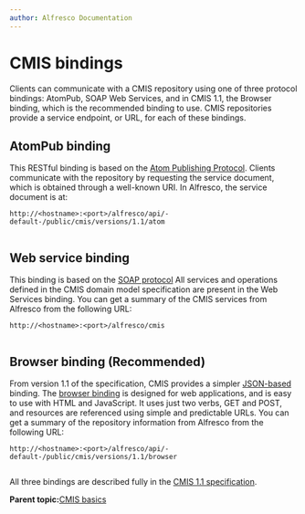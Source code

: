 ```yaml
---
author: Alfresco Documentation
---
```


# CMIS bindings

Clients can communicate with a CMIS repository using one of three protocol bindings: AtomPub, SOAP Web Services, and in CMIS 1.1, the Browser binding, which is the recommended binding to use. CMIS repositories provide a service endpoint, or URL, for each of these bindings.

## AtomPub binding

This RESTful binding is based on the [Atom Publishing Protocol](https://tools.ietf.org/html/rfc5023). Clients communicate with the repository by requesting the service document, which is obtained through a well-known URI. In Alfresco, the service document is at:

```
http://<hostname>:<port>/alfresco/api/-default-/public/cmis/versions/1.1/atom
      
```

## Web service binding

This binding is based on the [SOAP protocol](http://www.w3.org/TR/soap/) All services and operations defined in the CMIS domain model specification are present in the Web Services binding. You can get a summary of the CMIS services from Alfresco from the following URL:

```
http://<hostname>:<port>/alfresco/cmis
      
```

## Browser binding \(Recommended\)

From version 1.1 of the specification, CMIS provides a simpler [JSON-based](http://tools.ietf.org/html/rfc4627) binding. The [browser binding](cmis-1.1-browser-binding.md) is designed for web applications, and is easy to use with HTML and JavaScript. It uses just two verbs, GET and POST, and resources are referenced using simple and predictable URLs. You can get a summary of the repository information from Alfresco from the following URL:

```
http://<hostname>:<port>/alfresco/api/-default-/public/cmis/versions/1.1/browser
      
```

All three bindings are described fully in the [CMIS 1.1 specification](http://docs.oasis-open.org/cmis/CMIS/v1.1/CMIS-v1.1.html).

**Parent topic:**[CMIS basics](../../../pra/1/concepts/cmis-basics.md)

